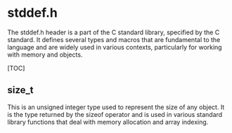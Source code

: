 # stddef.h 
The stddef.h header is a part of the C standard library, specified by the C standard.
It defines several types and macros that are fundamental to the language and are widely used in various contexts, particularly for working with memory and objects. 

[TOC]

## size_t
This is an unsigned integer type used to represent the size of any object. It is the type returned by the sizeof operator and is used in various standard library functions that deal with memory allocation and array indexing.